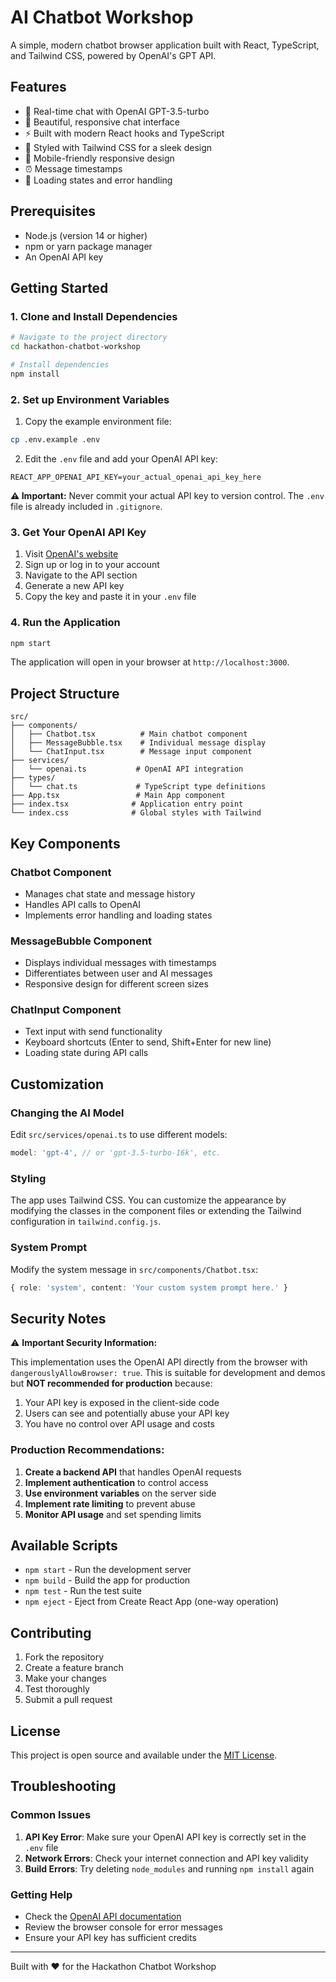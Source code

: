 # AI Chatbot Workshop

A simple, modern chatbot browser application built with React, TypeScript, and Tailwind CSS, powered by OpenAI's GPT API.

## Features

- 🤖 Real-time chat with OpenAI GPT-3.5-turbo
- 💬 Beautiful, responsive chat interface
- ⚡ Built with modern React hooks and TypeScript
- 🎨 Styled with Tailwind CSS for a sleek design
- 📱 Mobile-friendly responsive design
- ⏰ Message timestamps
- 🔄 Loading states and error handling

## Prerequisites

- Node.js (version 14 or higher)
- npm or yarn package manager
- An OpenAI API key

## Getting Started

### 1. Clone and Install Dependencies

```bash
# Navigate to the project directory
cd hackathon-chatbot-workshop

# Install dependencies
npm install
```

### 2. Set up Environment Variables

1. Copy the example environment file:

```bash
cp .env.example .env
```

2. Edit the `.env` file and add your OpenAI API key:

```env
REACT_APP_OPENAI_API_KEY=your_actual_openai_api_key_here
```

**⚠️ Important:** Never commit your actual API key to version control. The `.env` file is already included in `.gitignore`.

### 3. Get Your OpenAI API Key

1. Visit [OpenAI's website](https://openai.com/)
2. Sign up or log in to your account
3. Navigate to the API section
4. Generate a new API key
5. Copy the key and paste it in your `.env` file

### 4. Run the Application

```bash
npm start
```

The application will open in your browser at `http://localhost:3000`.

## Project Structure

```
src/
├── components/
│   ├── Chatbot.tsx          # Main chatbot component
│   ├── MessageBubble.tsx    # Individual message display
│   └── ChatInput.tsx        # Message input component
├── services/
│   └── openai.ts           # OpenAI API integration
├── types/
│   └── chat.ts             # TypeScript type definitions
├── App.tsx                 # Main App component
├── index.tsx              # Application entry point
└── index.css              # Global styles with Tailwind
```

## Key Components

### Chatbot Component

- Manages chat state and message history
- Handles API calls to OpenAI
- Implements error handling and loading states

### MessageBubble Component

- Displays individual messages with timestamps
- Differentiates between user and AI messages
- Responsive design for different screen sizes

### ChatInput Component

- Text input with send functionality
- Keyboard shortcuts (Enter to send, Shift+Enter for new line)
- Loading state during API calls

## Customization

### Changing the AI Model

Edit `src/services/openai.ts` to use different models:

```typescript
model: 'gpt-4', // or 'gpt-3.5-turbo-16k', etc.
```

### Styling

The app uses Tailwind CSS. You can customize the appearance by modifying the classes in the component files or extending the Tailwind configuration in `tailwind.config.js`.

### System Prompt

Modify the system message in `src/components/Chatbot.tsx`:

```typescript
{ role: 'system', content: 'Your custom system prompt here.' }
```

## Security Notes

⚠️ **Important Security Information:**

This implementation uses the OpenAI API directly from the browser with `dangerouslyAllowBrowser: true`. This is suitable for development and demos but **NOT recommended for production** because:

1. Your API key is exposed in the client-side code
2. Users can see and potentially abuse your API key
3. You have no control over API usage and costs

### Production Recommendations:

1. **Create a backend API** that handles OpenAI requests
2. **Implement authentication** to control access
3. **Use environment variables** on the server side
4. **Implement rate limiting** to prevent abuse
5. **Monitor API usage** and set spending limits

## Available Scripts

- `npm start` - Run the development server
- `npm build` - Build the app for production
- `npm test` - Run the test suite
- `npm eject` - Eject from Create React App (one-way operation)

## Contributing

1. Fork the repository
2. Create a feature branch
3. Make your changes
4. Test thoroughly
5. Submit a pull request

## License

This project is open source and available under the [MIT License](LICENSE).

## Troubleshooting

### Common Issues

1. **API Key Error**: Make sure your OpenAI API key is correctly set in the `.env` file
2. **Network Errors**: Check your internet connection and API key validity
3. **Build Errors**: Try deleting `node_modules` and running `npm install` again

### Getting Help

- Check the [OpenAI API documentation](https://platform.openai.com/docs)
- Review the browser console for error messages
- Ensure your API key has sufficient credits

---

Built with ❤️ for the Hackathon Chatbot Workshop
